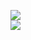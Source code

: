 [![](https://img.shields.io/badge/Made%20With-Github%20Spray-lightgrey.svg?style=for-the-badge&logo=github)](https://github.com/Annihil/github-spray#6888)  
[![](https://i.imgur.com/2DrTn0Z.gif)](https://github.com/Annihil/github-spray)